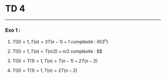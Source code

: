 # TD 4 
---

### Exo 1 :

1. $T(0) = 1,T(n) = 3T(n-1)+1$ compléxité : $\Theta(3^n)$

2. $T(0) = 1,T(n) = T(n/2) + n/2$ compléxité : $$

3. $T(0) = T(1) = 1,T(n) = T(n-1) + 2T(n-2)$

4. $T(0) = T(1) = 1,T(n) = 2T(n-2)$